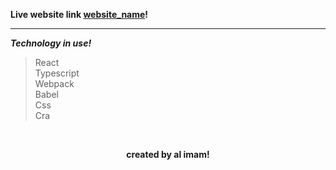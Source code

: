**Live website link <ins>[website_name](#)</ins>!**

<hr>

***Technology in use!***
> React <br>
> Typescript <br>
> Webpack <br>
> Babel <br>
> Css <br>
> Cra <br>

<br>

**<p align="center">created by al imam!</p>**